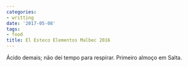```yaml
---
categories:
- writting
date: '2017-05-08'
tags:
- food
title: El Esteco Elementos Malbec 2016
---
```


Ácido demais; não dei tempo para respirar. Primeiro almoço em Salta.